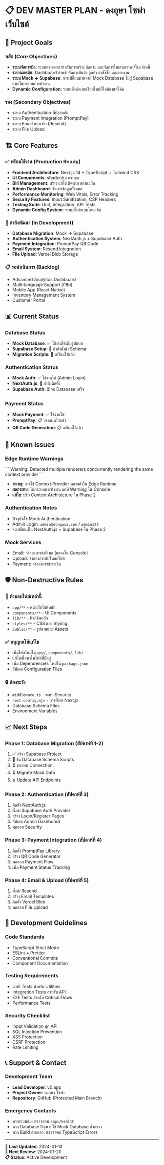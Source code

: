 # 📋 DEV MASTER PLAN - ดงอุษา โซฟา เว็บไซต์

## 🎯 Project Goals

### หลัก (Core Objectives)
- **ระบบจัดการบิล**: ระบบครบวงจรสำหรับการสร้าง ติดตาม และจัดการใบเสนอราคา/ใบแจ้งหนี้
- **ระบบแอดมิน**: Dashboard สำหรับจัดการสินค้า ลูกค้า คำสั่งซื้อ และรายงาน
- **ระบบ Mock → Supabase**: การเปลี่ยนผ่านจาก Mock Database ไปสู่ Supabase แบบไม่กระทบการทำงาน
- **Dynamic Configuration**: ระบบตั้งค่าแบบเรียลไทม์ที่ไม่ต้องแก้โค้ด

### รอง (Secondary Objectives)
- ระบบ Authentication ที่ปลอดภัย
- ระบบ Payment Integration (PromptPay)
- ระบบ Email แบบจริง (Resend)
- ระบบ File Upload

## 🏗️ Core Features

### ✅ พร้อมใช้งาน (Production Ready)
- **Frontend Architecture**: Next.js 14 + TypeScript + Tailwind CSS
- **UI Components**: shadcn/ui ครบชุด
- **Bill Management**: สร้าง แก้ไข ติดตาม สถานะบิล
- **Admin Dashboard**: จัดการข้อมูลทั้งหมด
- **Performance Monitoring**: Web Vitals, Error Tracking
- **Security Features**: Input Sanitization, CSP Headers
- **Testing Suite**: Unit, Integration, API Tests
- **Dynamic Config System**: ระบบตั้งค่าแบบไดนามิก

### 🚧 กำลังพัฒนา (In Development)
- **Database Migration**: Mock → Supabase
- **Authentication System**: NextAuth.js + Supabase Auth
- **Payment Integration**: PromptPay QR Code
- **Email System**: Resend Integration
- **File Upload**: Vercel Blob Storage

### 📋 รอดำเนินการ (Backlog)
- Advanced Analytics Dashboard
- Multi-language Support (i18n)
- Mobile App (React Native)
- Inventory Management System
- Customer Portal

## 📊 Current Status

### Database Status
- **Mock Database**: ✅ ใช้งานได้เต็มรูปแบบ
- **Supabase Setup**: 🔄 กำลังตั้งค่า Schema
- **Migration Scripts**: 📝 เตรียมไว้แล้ว

### Authentication Status
- **Mock Auth**: ✅ ใช้งานได้ (Admin Login)
- **NextAuth.js**: 🔄 กำลังติดตั้ง
- **Supabase Auth**: ⏳ รอ Database เสร็จ

### Payment Status
- **Mock Payment**: ✅ ใช้งานได้
- **PromptPay**: 📋 วางแผนไว้แล้ว
- **QR Code Generation**: 📋 เตรียมไว้แล้ว

## 🚨 Known Issues

### Edge Runtime Warnings
\`\`\`
Warning: Detected multiple renderers concurrently rendering the same context provider
\`\`\`
- **สาเหตุ**: การใช้ Context Provider หลายตัวใน Edge Runtime
- **ผลกระทบ**: ไม่กระทบการทำงาน แต่มี Warning ใน Console
- **แก้ไข**: ปรับ Context Architecture ใน Phase 2

### Authentication Notes
- ปัจจุบันใช้ Mock Authentication
- Admin Login: `admin@dongusa.com` / `admin123`
- จะเปลี่ยนเป็น NextAuth.js + Supabase ใน Phase 2

### Mock Services
- Email: จำลองการส่งอีเมล (แสดงใน Console)
- Upload: จำลองการอัปโหลดไฟล์
- Payment: จำลองการชำระเงิน

## 🛡️ Non-Destructive Rules

### 🚫 ห้ามลบไฟล์เหล่านี้
- `app/**` - หน้าเว็บไซต์หลัก
- `components/**` - UI Components
- `lib/**` - ฟังก์ชันหลัก
- `styles/**` - CSS และ Styling
- `public/**` - รูปภาพและ Assets

### ✅ อนุญาตให้แก้ไข
- เพิ่มไฟล์ใหม่ใน `app/`, `components/`, `lib/`
- แก้ไขเนื้อหาในไฟล์ที่มีอยู่
- เพิ่ม Dependencies ใหม่ใน `package.json`
- อัปเดต Configuration Files

### 🔒 ต้องระวัง
- `middleware.ts` - ระบบ Security
- `next.config.mjs` - การตั้งค่า Next.js
- Database Schema Files
- Environment Variables

## 📈 Next Steps

### Phase 1: Database Migration (สัปดาห์ที่ 1-2)
1. ✅ สร้าง Supabase Project
2. 🔄 รัน Database Schema Scripts
3. ⏳ ทดสอบ Connection
4. ⏳ Migrate Mock Data
5. ⏳ Update API Endpoints

### Phase 2: Authentication (สัปดาห์ที่ 3)
1. ติดตั้ง NextAuth.js
2. ตั้งค่า Supabase Auth Provider
3. สร้าง Login/Register Pages
4. อัปเดต Admin Dashboard
5. ทดสอบ Security

### Phase 3: Payment Integration (สัปดาห์ที่ 4)
1. ติดตั้ง PromptPay Library
2. สร้าง QR Code Generator
3. ทดสอบ Payment Flow
4. เพิ่ม Payment Status Tracking

### Phase 4: Email & Upload (สัปดาห์ที่ 5)
1. ตั้งค่า Resend
2. สร้าง Email Templates
3. ติดตั้ง Vercel Blob
4. ทดสอบ File Upload

## 🔧 Development Guidelines

### Code Standards
- TypeScript Strict Mode
- ESLint + Prettier
- Conventional Commits
- Component Documentation

### Testing Requirements
- Unit Tests สำหรับ Utilities
- Integration Tests สำหรับ API
- E2E Tests สำหรับ Critical Flows
- Performance Tests

### Security Checklist
- Input Validation ทุก API
- SQL Injection Prevention
- XSS Protection
- CSRF Protection
- Rate Limiting

## 📞 Support & Contact

### Development Team
- **Lead Developer**: v0.app
- **Project Owner**: ดงอุษา โซฟา
- **Repository**: GitHub (Protected Main Branch)

### Emergency Contacts
- หากระบบล่ม: ตรวจสอบ `/api/health`
- หาก Database ปัญหา: ใช้ Mock Database ชั่วคราว
- หาก Build ล้มเหลว: ตรวจสอบ TypeScript Errors

---

**📅 Last Updated**: 2024-01-13  
**🔄 Next Review**: 2024-01-20  
**📋 Status**: Active Development
